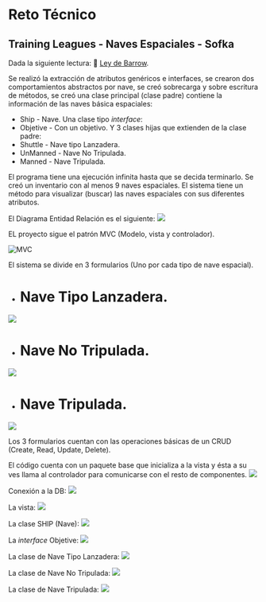 
# Reto Técnico 
## Training Leagues - Naves Espaciales - Sofka

Dada la siguiente lectura:
🔗 [Ley de Barrow](https://moaramore.com/2016/05/14/clasificacion-de-las-naves-espaciales).

Se realizó la extracción de atributos genéricos e interfaces, se crearon dos comportamientos abstractos por nave, se creó sobrecarga 
y sobre escritura de métodos, se creó una clase principal (clase padre) contiene la información de las naves básica espaciales:
- Ship - Nave.
Una clase tipo *interface*:
- Objetive - Con un objetivo.
Y 3 clases hijas que extienden de la clase padre:
- Shuttle - Nave tipo Lanzadera.
- UnManned - Nave No Tripulada.
- Manned - Nave Tripulada.

El programa tiene una ejecución infinita hasta que se decida terminarlo. Se creó un inventario con al menos 9 naves espaciales.
El sistema tiene un método para visualizar (buscar) las naves espaciales con sus diferentes atributos.

El Diagrama Entidad Relación es el siguiente:
![](https://github.com/ksamueloz/reto-sofka/blob/main/src/sofka/view/assets/der.png?raw=true)


EL proyecto sigue el patrón MVC (Modelo, vista y controlador).

![MVC](https://github.com/ksamueloz/reto-sofka/blob/main/src/sofka/view/assets/mvc.JPG?raw=true)

El sistema se divide en 3 formularios (Uno por cada tipo de nave espacial).

- # Nave Tipo Lanzadera.
![](https://github.com/ksamueloz/reto-sofka/blob/main/src/sofka/view/assets/shuttle-form.JPG?raw=true)

- # Nave No Tripulada.
![](https://github.com/ksamueloz/reto-sofka/blob/main/src/sofka/view/assets/Unmanned.JPG?raw=true)

- # Nave Tripulada.
![](https://github.com/ksamueloz/reto-sofka/blob/main/src/sofka/view/assets/Manned.JPG?raw=true)

Los 3 formularios cuentan con las operaciones básicas de un CRUD (Create, Read, Update, Delete).


El código cuenta con un paquete base que inicializa a la vista y ésta a su ves llama al controlador para comunicarse 
con el resto de componentes. 
![](https://github.com/ksamueloz/reto-sofka/blob/main/src/sofka/view/assets/cod-base.JPG?raw=true)

Conexión a la DB:
![](https://github.com/ksamueloz/reto-sofka/blob/main/src/sofka/view/assets/cod-conexion.JPG?raw=true)

La vista:
![](https://github.com/ksamueloz/reto-sofka/blob/main/src/sofka/view/assets/cod-view.JPG?raw=true)

La clase SHIP (Nave):
![](https://github.com/ksamueloz/reto-sofka/blob/main/src/sofka/view/assets/cod-ship.JPG?raw=true)

La *interface* Objetive:
![](https://github.com/ksamueloz/reto-sofka/blob/main/src/sofka/view/assets/cod-objetive.JPG?raw=true)

La clase de Nave Tipo Lanzadera:
![](https://github.com/ksamueloz/reto-sofka/blob/main/src/sofka/view/assets/cod-shuttle.JPG?raw=true)

La clase de Nave No Tripulada:
![](https://github.com/ksamueloz/reto-sofka/blob/main/src/sofka/view/assets/cod-unmanned.JPG?raw=true)

La clase de Nave Tripulada:
![](https://github.com/ksamueloz/reto-sofka/blob/main/src/sofka/view/assets/cod-manned.JPG?raw=true)
